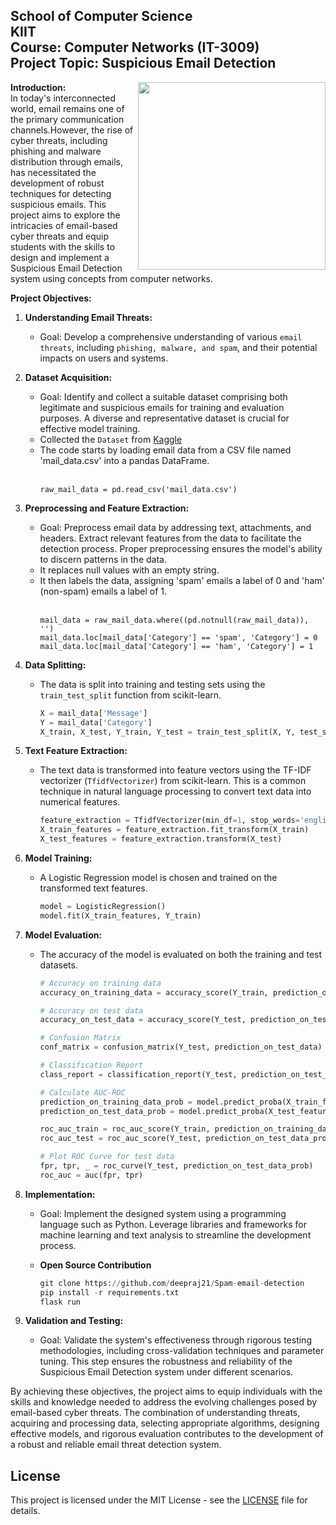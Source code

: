 ## School of Computer Science <br> KIIT <br> Course: Computer Networks (IT-3009) <br> Project Topic: Suspicious Email Detection

<img align="right" height="300px" src="https://cdn3d.iconscout.com/3d/premium/thumb/spam-8603066-6804337.png?f=webp">

**Introduction:** <br>
In today's interconnected world, email remains one of the primary communication channels.However, the rise of cyber threats, including phishing and malware distribution through emails, has necessitated the development of robust techniques for detecting suspicious emails. This project aims to explore the intricacies of email-based cyber threats and equip students with the skills to design and implement a Suspicious Email Detection system using concepts from computer networks.

**Project Objectives:**

1. **Understanding Email Threats:**
   - Goal: Develop a comprehensive understanding of various `email threats`, including `phishing, malware, and spam`, and their potential impacts on users and systems.

2. **Dataset Acquisition:**
   - Goal: Identify and collect a suitable dataset comprising both legitimate and suspicious emails for training and evaluation purposes. A diverse and representative dataset is crucial for effective model training.
   - Collected the `Dataset` from <a href="https://www.kaggle.com/datasets/venky73/spam-mails-dataset/data">Kaggle</a>
   - The code starts by loading email data from a CSV file named 'mail_data.csv' into a pandas DataFrame.
     <br><br>
     ```
     raw_mail_data = pd.read_csv('mail_data.csv')
     ```

3. **Preprocessing and Feature Extraction:**
   - Goal: Preprocess email data by addressing text, attachments, and headers. Extract relevant features from the data to facilitate the detection process. Proper preprocessing ensures the model's ability to discern patterns in the data.
   - It replaces null values with an empty string.
   - It then labels the data, assigning 'spam' emails a label of 0 and 'ham' (non-spam) emails a label of 1.
   <br><br>
     ```
     mail_data = raw_mail_data.where((pd.notnull(raw_mail_data)), '')
     mail_data.loc[mail_data['Category'] == 'spam', 'Category'] = 0
     mail_data.loc[mail_data['Category'] == 'ham', 'Category'] = 1
     ```

4. **Data Splitting:**
   - The data is split into training and testing sets using the `train_test_split` function from scikit-learn.

     ```python
     X = mail_data['Message']
     Y = mail_data['Category']
     X_train, X_test, Y_train, Y_test = train_test_split(X, Y, test_size=0.2, random_state=3)
     ```


5. **Text Feature Extraction:**
   - The text data is transformed into feature vectors using the TF-IDF vectorizer (`TfidfVectorizer`) from scikit-learn. This is a common technique in natural language processing to convert text data into numerical features.

      ```python
      feature_extraction = TfidfVectorizer(min_df=1, stop_words='english', lowercase=True)
      X_train_features = feature_extraction.fit_transform(X_train)
      X_test_features = feature_extraction.transform(X_test)
      ```

6. **Model Training:**
   - A Logistic Regression model is chosen and trained on the transformed text features.

      ```python
      model = LogisticRegression()
      model.fit(X_train_features, Y_train)
      ```

7. **Model Evaluation:**
   - The accuracy of the model is evaluated on both the training and test datasets.

      ```python
      # Accuracy on training data
      accuracy_on_training_data = accuracy_score(Y_train, prediction_on_training_data)
      
      # Accuracy on test data
      accuracy_on_test_data = accuracy_score(Y_test, prediction_on_test_data)

      # Confusion Matrix
      conf_matrix = confusion_matrix(Y_test, prediction_on_test_data)

      # Classification Report
      class_report = classification_report(Y_test, prediction_on_test_data)

      # Calculate AUC-ROC
      prediction_on_training_data_prob = model.predict_proba(X_train_features)[:, 1]
      prediction_on_test_data_prob = model.predict_proba(X_test_features)[:, 1]
      
      roc_auc_train = roc_auc_score(Y_train, prediction_on_training_data_prob)
      roc_auc_test = roc_auc_score(Y_test, prediction_on_test_data_prob)

      # Plot ROC Curve for test data
      fpr, tpr, _ = roc_curve(Y_test, prediction_on_test_data_prob)
      roc_auc = auc(fpr, tpr)
      ```
8. **Implementation:**
   - Goal: Implement the designed system using a programming language such as Python. Leverage libraries and frameworks for machine learning and text analysis to streamline the development process.
   - **Open Source Contribution**
  
     ```python
     git clone https://github.com/deepraj21/Spam-email-detection
     pip install -r requirements.txt
     flask run
     ```
     

9. **Validation and Testing:**
   - Goal: Validate the system's effectiveness through rigorous testing methodologies, including cross-validation techniques and parameter tuning. This step ensures the robustness and reliability of the Suspicious Email Detection system under different scenarios.

By achieving these objectives, the project aims to equip individuals with the skills and knowledge needed to address the evolving challenges posed by email-based cyber threats. The combination of understanding threats, acquiring and processing data, selecting appropriate algorithms, designing effective models, and rigorous evaluation contributes to the development of a robust and reliable email threat detection system.

## License

This project is licensed under the MIT License - see the [LICENSE](LICENSE) file for details.
